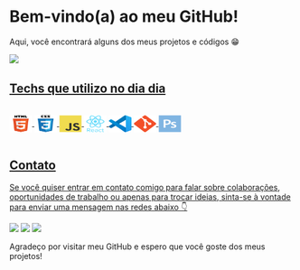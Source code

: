 <h1>Bem-vindo(a) ao meu GitHub!</h2>
Aqui, você encontrará alguns dos meus projetos e códigos 😁<p>


 <div>
   <a href="https://github.com/galdinogabriel">
   <img height="180em" src="https://github-readme-stats.vercel.app/api?username=galdinogabriel&show_icons=true&theme=tokyonight&include_all_commits=true&count_private=true"/>

</div>

   <h2> Techs que utilizo no dia dia</h2>
<div style="display: inline_block"><br>
  <img align="center" alt="Logo Gabi HTML" height="30" width="40" src="https://raw.githubusercontent.com/devicons/devicon/1119b9f84c0290e0f0b38982099a2bd027a48bf1/icons/html5/html5-original-wordmark.svg">
  <img align="center" alt="Logo Gabi CSS" height="30" width="40" src="https://raw.githubusercontent.com/devicons/devicon/1119b9f84c0290e0f0b38982099a2bd027a48bf1/icons/css3/css3-original-wordmark.svg">
  <img align="center" alt="Logo JS" height="30" width="40" src="https://raw.githubusercontent.com/devicons/devicon/1119b9f84c0290e0f0b38982099a2bd027a48bf1/icons/javascript/javascript-original.svg">
    <img align="center" alt="Logo React" height="30" width="40" src="https://raw.githubusercontent.com/devicons/devicon/1119b9f84c0290e0f0b38982099a2bd027a48bf1/icons/react/react-original-wordmark.svg">
  <img align="center" alt="Logo VsCode" height="30" width="40" src="https://raw.githubusercontent.com/devicons/devicon/1119b9f84c0290e0f0b38982099a2bd027a48bf1/icons/vscode/vscode-original.svg">
  <img align="center" alt="Logo Git" height="30" width="40" src="https://raw.githubusercontent.com/devicons/devicon/1119b9f84c0290e0f0b38982099a2bd027a48bf1/icons/git/git-original.svg">
  <img align="center" alt="Logo Photoshop" height="30" width="40" src="https://raw.githubusercontent.com/devicons/devicon/1119b9f84c0290e0f0b38982099a2bd027a48bf1/icons/photoshop/photoshop-plain.svg"> 
  </div>
 
 <br>
  
<h2>Contato</h2>
<p>Se você quiser entrar em contato comigo para falar sobre colaborações, oportunidades de trabalho ou apenas para trocar ideias, sinta-se à vontade para enviar uma mensagem nas redes abaixo 👇</p>
   
   <div> 
     <a href="https://www.linkedin.com/in/ricardohdias" target="_blank"><img src="https://img.shields.io/badge/LinkedIn-0077B5?style=for-the-badge&logo=linkedin&logoColor=white" target="_blank"></a> 
 <a href="https://discord.gg/5DVhGKVf4h" target="_blank"><img src="https://img.shields.io/badge/Discord-7289DA?style=for-the-badge&logo=discord&logoColor=white" target="_blank"></a> 
  <a href = "mailto:gemeos@devemdobro.com"><img src="https://img.shields.io/badge/Gmail-D14836?style=for-the-badge&logo=gmail&logoColor=white" target="_blank"></a>
  

</div>

<p>Agradeço por visitar meu GitHub e espero que você goste dos meus projetos!</p>
